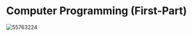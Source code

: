 # Computer Programming (First-Part)
![55763224](https://user-images.githubusercontent.com/67528956/210716914-eab1c2f3-76f3-4768-a724-aa83239a38f7.jpg)
